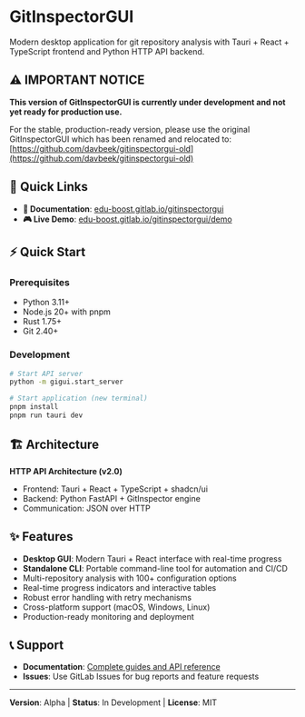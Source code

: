 # GitInspectorGUI

Modern desktop application for git repository analysis with Tauri + React + TypeScript frontend and Python HTTP API backend.

## ⚠️ IMPORTANT NOTICE

**This version of GitInspectorGUI is currently under development and not yet ready for production use.**

For the stable, production-ready version, please use the original GitInspectorGUI which has been renamed and relocated to:
[https://github.com/davbeek/gitinspectorgui-old](https://github.com/davbeek/gitinspectorgui-old)

## 🚀 Quick Links

- **📖 Documentation**: [edu-boost.gitlab.io/gitinspectorgui](https://edu-boost.gitlab.io/gitinspectorgui)
- **🎮 Live Demo**: [edu-boost.gitlab.io/gitinspectorgui/demo](https://edu-boost.gitlab.io/gitinspectorgui/demo)

## ⚡ Quick Start

### Prerequisites

- Python 3.11+
- Node.js 20+ with pnpm
- Rust 1.75+
- Git 2.40+

### Development

```bash
# Start API server
python -m gigui.start_server

# Start application (new terminal)
pnpm install
pnpm run tauri dev
```

## 🏗️ Architecture

**HTTP API Architecture (v2.0)**

- Frontend: Tauri + React + TypeScript + shadcn/ui
- Backend: Python FastAPI + GitInspector engine
- Communication: JSON over HTTP

## ✨ Features

- **Desktop GUI**: Modern Tauri + React interface with real-time progress
- **Standalone CLI**: Portable command-line tool for automation and CI/CD
- Multi-repository analysis with 100+ configuration options
- Real-time progress indicators and interactive tables
- Robust error handling with retry mechanisms
- Cross-platform support (macOS, Windows, Linux)
- Production-ready monitoring and deployment

## 📞 Support

- **Documentation**: [Complete guides and API reference](https://edu-boost.gitlab.io/gitinspectorgui)
- **Issues**: Use GitLab Issues for bug reports and feature requests

---

**Version**: Alpha | **Status**: In Development | **License**: MIT
